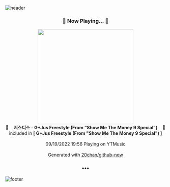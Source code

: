 ![header](https://capsule-render.vercel.app/api?type=wave&height=170&section=header&text=Hi.%20I'm%20SHIFT&fontColor=090707&fontAlignX=45&fontAlignY=65&fontSize=100)

<h3 align="center">🎵 Now Playing... 🎵</h3>
<p align="center">
  <a href="https://music.youtube.com/watch?v=zR1AUcmfzdw">
    <img width="300" src="https://lh3.googleusercontent.com/7vgDRyzycOhSoeuj6aPKIhC1d4_gn9BFxt7DO03E8p0Bg8RY9Y2HZpYMNnn9hnaOHvpIV7-KgVbeRD_a">
  </a>
  <br>
  🎵&nbsp&nbsp&nbsp <b>저스디스 - G+Jus Freestyle (From "Show Me The Money 9 Special")</b> &nbsp&nbsp&nbsp🎵
  <br>
  included in <b>[ G+Jus Freestyle (From "Show Me The Money 9 Special") ]</b>
  
  <br />
  <br />
  09/19/2022 19:56 Playing on YTMusic
  <br />
  <br />
  Generated with <a href="https://github.com/20chan/github-now">20chan/github-now</a>
</p>

<h3 align="center">•••</h3>

![footer](https://capsule-render.vercel.app/api?type=wave&height=150&section=footer)
